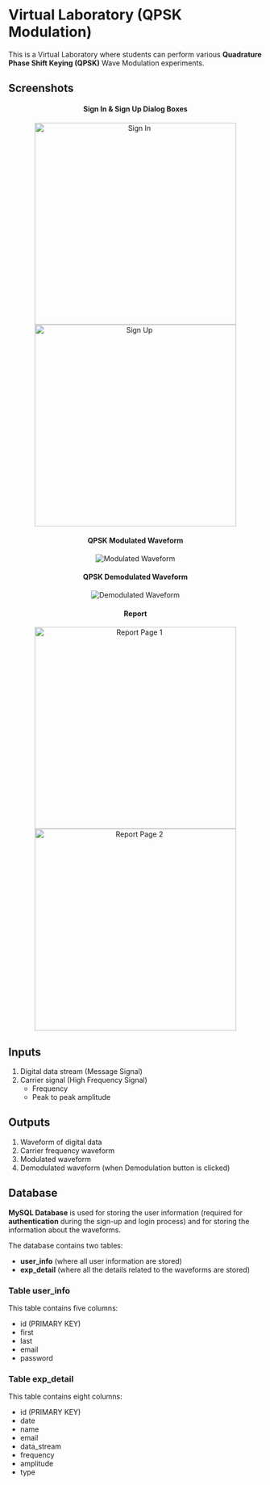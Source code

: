 # Virtual Laboratory (QPSK Modulation)

This is a Virtual Laboratory where students can perform various **Quadrature Phase Shift Keying (QPSK)** Wave Modulation experiments.

## Screenshots

<h4 align="center">Sign In & Sign Up Dialog Boxes</h4>
<p align="center">
  <img width=400 src="https://github.com/sbis04/virtual_lab_qpsk/raw/master/screenshots/sign_in.png" alt="Sign In" /> 
  <img width=400 src="https://github.com/sbis04/virtual_lab_qpsk/raw/master/screenshots/sign_up.png" alt="Sign Up" />
</p>

<h4 align="center">QPSK Modulated Waveform</h4>
<p align="center">
  <img src="https://github.com/sbis04/virtual_lab_qpsk/raw/master/screenshots/modulated.png" alt="Modulated Waveform" />
</p>

<h4 align="center">QPSK Demodulated Waveform</h4>
<p align="center">
  <img src="https://github.com/sbis04/virtual_lab_qpsk/raw/master/screenshots/demodulated.png" alt="Demodulated Waveform" />
</p>

<h4 align="center">Report</h4>
<p align="center">
  <img width=400 src="https://github.com/sbis04/virtual_lab_qpsk/raw/master/screenshots/report_1.png" alt="Report Page 1" />
  <img width=400 src="https://github.com/sbis04/virtual_lab_qpsk/raw/master/screenshots/report_2.png" alt="Report Page 2" />
</p>


## Inputs

1. Digital data stream (Message Signal)
2. Carrier signal (High Frequency Signal)
   * Frequency
   * Peak to peak amplitude

## Outputs

1. Waveform of digital data
2. Carrier frequency waveform
3. Modulated waveform
4. Demodulated waveform (when Demodulation button is clicked)

## Database

**MySQL Database** is used for storing the user information (required for **authentication** during the sign-up and login process) and for storing the information about the waveforms.

The database contains two tables:

* **user_info** (where all user information are stored)
* **exp_detail** (where all the details related to the waveforms are stored)

### Table user_info

This table contains five columns:

* id (PRIMARY KEY)
* first
* last
* email
* password

### Table exp_detail

This table contains eight columns:

* id (PRIMARY KEY)
* date
* name
* email
* data_stream
* frequency
* amplitude
* type

